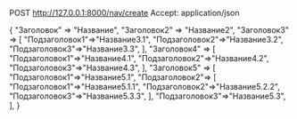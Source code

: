 POST http://127.0.0.1:8000/nav/create
Accept: application/json

{
"Заголовок" => "Название",
"Заголовок2" => "Название2",
"Заголовок3" =>
[
"Подзаголовок1"=>"Название3.1",
"Подзаголовок2"=>"Название3.2",
"Подзаголовок3"=>"Название3.3",
],
"Заголовок4" =>
[
"Подзаголовок1"=>"Название4.1",
"Подзаголовок2"=>"Название4.2",
"Подзаголовок3"=>"Название4.3",
],
"Заголовок5" =>
[
"Подзаголовок1"=>"Название5.1",
"Подзаголовок2"=>
[
"Подзаголовок1"=>"Название5.1.1",
"Подзаголовок2"=>"Название5.2.2",
"Подзаголовок3"=>"Название5.3.3",
],
"Подзаголовок3"=>"Название5.3",
],
}
